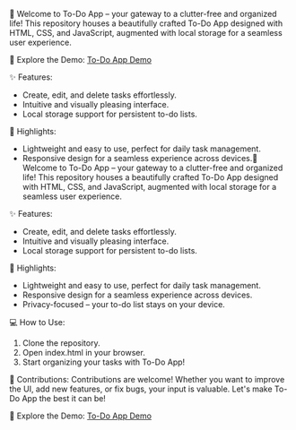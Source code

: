 🌟 Welcome to To-Do App – your gateway to a clutter-free and organized life! This repository houses a beautifully crafted To-Do App designed with HTML, CSS, and JavaScript, augmented with local storage for a seamless user experience.

🌟 Explore the Demo:  [To-Do App Demo](https://nik6348.github.io/To-Do-App/) 

✨ Features:
- Create, edit, and delete tasks effortlessly.
- Intuitive and visually pleasing interface.
- Local storage support for persistent to-do lists.

🚀 Highlights:
- Lightweight and easy to use, perfect for daily task management.
- Responsive design for a seamless experience across devices.🌟 Welcome to To-Do App – your gateway to a clutter-free and organized life! This repository houses a beautifully crafted To-Do App designed with HTML, CSS, and JavaScript, augmented with local storage for a seamless user experience.

✨ Features:
- Create, edit, and delete tasks effortlessly.
- Intuitive and visually pleasing interface.
- Local storage support for persistent to-do lists.

🚀 Highlights:
- Lightweight and easy to use, perfect for daily task management.
- Responsive design for a seamless experience across devices.
- Privacy-focused – your to-do list stays on your device.

💻 How to Use:
1. Clone the repository.
2. Open index.html in your browser.
3. Start organizing your tasks with To-Do App!

🤝 Contributions:
Contributions are welcome! Whether you want to improve the UI, add new features, or fix bugs, your input is valuable. Let's make To-Do App the best it can be!

🌟 Explore the Demo:
[To-Do App Demo](https://nik6348.github.io/To-Do-App/) 
